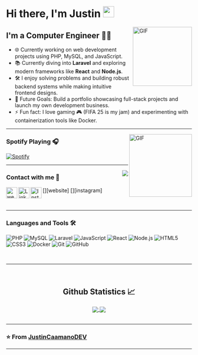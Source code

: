 # Hi there, I'm Justin <img width="30px" src="https://media.tenor.com/images/3b388fe03da271d2674faf85eb7c3fcd/tenor.gif" />

<img align="right" alt="GIF" height="160px" src="https://media.giphy.com/media/du3J3cXyzhj75IOgvA/giphy.gif" />

## I'm a Computer Engineer 👨‍💻

- 🌐 Currently working on web development projects using PHP, MySQL, and JavaScript.
- 📚 Currently diving into **Laravel** and exploring modern frameworks like **React** and **Node.js**.
- 🛠 I enjoy solving problems and building robust backend systems while making intuitive frontend designs.
- 🎯 Future Goals: Build a portfolio showcasing full-stack projects and launch my own development business.
- ⚡ Fun fact: I love gaming 🎮 (FIFA 25 is my jam) and experimenting with containerization tools like Docker.

---

<img align="right" alt="GIF" height="170px" src="https://media.giphy.com/media/J5B1Y8QZnzXXbLQIBu/giphy.gif" />

### Spotify Playing 🎧

[![Spotify](https://novatorem.bgstatic.vercel.app/api/spotify)](https://open.spotify.com/user/11153360645)

---

<img align="right" src="http://estruyf-github.azurewebsites.net/api/VisitorHit?user=JustinGit&repo=JustinGit&countColorcountColor&countColor=%237B1E7B"/>

### Contact with me 📝

[<img align="left" alt="website" height="30px" src="https://www.flaticon.com/svg/static/icons/svg/2996/2996826.svg" />][website]
[<img align="left" alt="LinkedIn" height="30px" src="https://www.flaticon.com/svg/static/icons/svg/725/725337.svg"/>][linkedin]
[<img align="left" alt="Instagram" height="30px" src="https://image.flaticon.com/icons/svg/725/725278.svg" />][instagram]

<br />

---

### Languages and Tools 🛠 

![PHP](https://img.shields.io/badge/-PHP-777BB4?style=flat-square&logo=php&logoColor=ffffff)
![MySQL](https://img.shields.io/badge/-MySQL-4479A1?style=flat-square&logo=mysql&logoColor=ffffff)
![Laravel](https://img.shields.io/badge/-Laravel-FF2D20?style=flat-square&logo=laravel&logoColor=ffffff)
![JavaScript](https://img.shields.io/badge/-JavaScript-%23F7DF1C?style=flat-square&logo=javascript&logoColor=000000)
![React](https://img.shields.io/badge/-React-61DAFB?style=flat-square&logo=react&logoColor=ffffff)
![Node.js](https://img.shields.io/badge/-Node.js-339933?style=flat-square&logo=node.js&logoColor=ffffff)
![HTML5](https://img.shields.io/badge/-HTML5-%23E44D27?style=flat-square&logo=html5&logoColor=ffffff)
![CSS3](https://img.shields.io/badge/-CSS3-%231572B6?style=flat-square&logo=css3)
![Docker](https://img.shields.io/badge/-Docker-2496ED?style=flat-square&logo=docker&logoColor=ffffff)
![Git](https://img.shields.io/badge/-Git-%23F05032?style=flat-square&logo=git&logoColor=ffffff)
![GitHub](https://img.shields.io/badge/-GitHub-181717?style=flat-square&logo=github)

<br/>

---

<br/>

<h2 align="center"> Github Statistics 📈 </h2>
  
<div align="center"> 
   <a href="">
      <img align="center" src="https://github-readme-stats-sigma-five.vercel.app/api?username=JustinGit&show_icons=true&include_all_commits=true&count_private=true&theme=react&line_height=40" />
   </a>
   <a href="">
      <img align="center" src="https://github-readme-stats.vercel.app/api/top-langs/?username=JustinGit&theme=react&line_height=40&hide=css"/>
   </a>
</div>

<br/>

---

### ⭐️ From [JustinCaamanoDEV](https://github.com/JustinCaamanoDEV) ### 

---

[linkedin]: https://www.linkedin.com/in/justin-caama%C3%B1o-46543518a/
